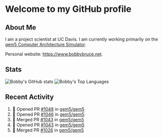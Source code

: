 # Welcome to my GitHub profile

## About Me

I am a project scientist at UC Davis. I am currently working primarily on the [gem5 Computer Architecture Simulator](https://github.com/gem5).

Personal website: <https://www.bobbybruce.net>.

## Stats

![Bobby's GitHub stats](https://github-readme-stats.vercel.app/api?username=bobbyrbruce&show_icons=true&theme=responsive&include_all_commits=true&count_private=true&show=reviews&disable_animations=true)
![Bobby's Top Languages ](https://github-readme-stats.vercel.app/api/top-langs/?username=bobbyrbruce&layout=compact&theme=responsive&count_private=true&langs_count=10&disable_animations=true)

## Recent Activity

<!--START_SECTION:activity-->
1. 💪 Opened PR [#1048](https://github.com/gem5/gem5/pull/1048) in [gem5/gem5](https://github.com/gem5/gem5)
2. 💪 Opened PR [#1046](https://github.com/gem5/gem5/pull/1046) in [gem5/gem5](https://github.com/gem5/gem5)
3. 🎉 Merged PR [#1043](https://github.com/gem5/gem5/pull/1043) in [gem5/gem5](https://github.com/gem5/gem5)
4. 💪 Opened PR [#1043](https://github.com/gem5/gem5/pull/1043) in [gem5/gem5](https://github.com/gem5/gem5)
5. 🎉 Merged PR [#1026](https://github.com/gem5/gem5/pull/1026) in [gem5/gem5](https://github.com/gem5/gem5)
<!--END_SECTION:activity-->
